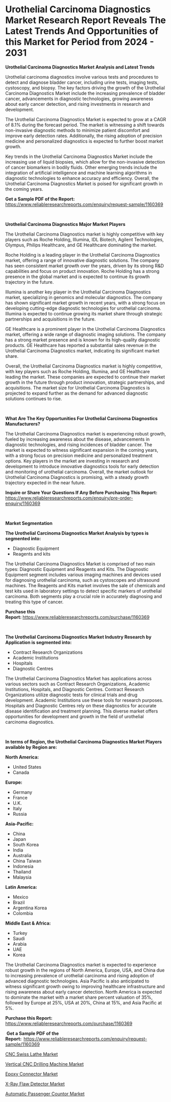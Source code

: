 <p><h1>Urothelial Carcinoma Diagnostics Market Research Report Reveals The Latest Trends And Opportunities of this Market for Period from 2024 - 2031</h1></p><p><strong>Urothelial Carcinoma Diagnostics Market Analysis and Latest Trends</strong></p>
<p><p>Urothelial carcinoma diagnostics involve various tests and procedures to detect and diagnose bladder cancer, including urine tests, imaging tests, cystoscopy, and biopsy. The key factors driving the growth of the Urothelial Carcinoma Diagnostics Market include the increasing prevalence of bladder cancer, advancements in diagnostic technologies, growing awareness about early cancer detection, and rising investments in research and development.</p><p>The Urothelial Carcinoma Diagnostics Market is expected to grow at a CAGR of 8.1% during the forecast period. The market is witnessing a shift towards non-invasive diagnostic methods to minimize patient discomfort and improve early detection rates. Additionally, the rising adoption of precision medicine and personalized diagnostics is expected to further boost market growth.</p><p>Key trends in the Urothelial Carcinoma Diagnostics Market include the increasing use of liquid biopsies, which allow for the non-invasive detection of cancer biomarkers in bodily fluids. Other emerging trends include the integration of artificial intelligence and machine learning algorithms in diagnostic technologies to enhance accuracy and efficiency. Overall, the Urothelial Carcinoma Diagnostics Market is poised for significant growth in the coming years.</p></p>
<p><strong>Get a Sample PDF of the Report:&nbsp;</strong> <a href="https://www.reliableresearchreports.com/enquiry/request-sample/1160369">https://www.reliableresearchreports.com/enquiry/request-sample/1160369</a></p>
<p>&nbsp;</p>
<p><strong>Urothelial Carcinoma Diagnostics Major Market Players</strong></p>
<p><p>The Urothelial Carcinoma Diagnostics market is highly competitive with key players such as Roche Holding, Illumina, IDL Biotech, Agilent Technologies, Olympus, Philips Healthcare, and GE Healthcare dominating the market. </p><p>Roche Holding is a leading player in the Urothelial Carcinoma Diagnostics market, offering a range of innovative diagnostic solutions. The company has seen consistent market growth over the years, driven by its strong R&D capabilities and focus on product innovation. Roche Holding has a strong presence in the global market and is expected to continue its growth trajectory in the future.</p><p>Illumina is another key player in the Urothelial Carcinoma Diagnostics market, specializing in genomics and molecular diagnostics. The company has shown significant market growth in recent years, with a strong focus on developing cutting-edge diagnostic technologies for urothelial carcinoma. Illumina is expected to continue growing its market share through strategic partnerships and acquisitions in the future.</p><p>GE Healthcare is a prominent player in the Urothelial Carcinoma Diagnostics market, offering a wide range of diagnostic imaging solutions. The company has a strong market presence and is known for its high-quality diagnostic products. GE Healthcare has reported a substantial sales revenue in the Urothelial Carcinoma Diagnostics market, indicating its significant market share.</p><p>Overall, the Urothelial Carcinoma Diagnostics market is highly competitive, with key players such as Roche Holding, Illumina, and GE Healthcare leading the market. These companies are expected to continue their market growth in the future through product innovation, strategic partnerships, and acquisitions. The market size for Urothelial Carcinoma Diagnostics is projected to expand further as the demand for advanced diagnostic solutions continues to rise.</p></p>
<p>&nbsp;</p>
<p><strong>What Are The Key Opportunities For Urothelial Carcinoma Diagnostics Manufacturers?</strong></p>
<p><p>The Urothelial Carcinoma Diagnostics market is experiencing robust growth, fueled by increasing awareness about the disease, advancements in diagnostic technologies, and rising incidences of bladder cancer. The market is expected to witness significant expansion in the coming years, with a strong focus on precision medicine and personalized treatment options. Key players in the market are investing in research and development to introduce innovative diagnostics tools for early detection and monitoring of urothelial carcinoma. Overall, the market outlook for Urothelial Carcinoma Diagnostics is promising, with a steady growth trajectory expected in the near future.</p></p>
<p><strong>Inquire or Share Your Questions If Any Before Purchasing This Report:</strong> <a href="https://www.reliableresearchreports.com/enquiry/pre-order-enquiry/1160369">https://www.reliableresearchreports.com/enquiry/pre-order-enquiry/1160369</a></p>
<p>&nbsp;</p>
<p><strong>Market Segmentation</strong></p>
<p><strong>The Urothelial Carcinoma Diagnostics Market Analysis by types is segmented into:</strong></p>
<p><ul><li>Diagnostic Equipment</li><li>Reagents and kits</li></ul></p>
<p><p>The Urothelial Carcinoma Diagnostics Market is comprised of two main types: Diagnostic Equipment and Reagents and Kits. The Diagnostic Equipment segment includes various imaging machines and devices used for diagnosing urothelial carcinoma, such as cystoscopes and ultrasound machines. The Reagents and Kits market involves the sale of chemicals and test kits used in laboratory settings to detect specific markers of urothelial carcinoma. Both segments play a crucial role in accurately diagnosing and treating this type of cancer.</p></p>
<p><strong>Purchase this Report:&nbsp;</strong><a href="https://www.reliableresearchreports.com/purchase/1160369">https://www.reliableresearchreports.com/purchase/1160369</a></p>
<p>&nbsp;</p>
<p><strong>The Urothelial Carcinoma Diagnostics Market Industry Research by Application is segmented into:</strong></p>
<p><ul><li>Contract Research Organizations</li><li>Academic Institutions</li><li>Hospitals</li><li>Diagnostic Centres</li></ul></p>
<p><p>The Urothelial Carcinoma Diagnostics Market has applications across various sectors such as Contract Research Organizations, Academic Institutions, Hospitals, and Diagnostic Centres. Contract Research Organizations utilize diagnostic tests for clinical trials and drug development. Academic Institutions use these tools for research purposes. Hospitals and Diagnostic Centres rely on these diagnostics for accurate disease identification and treatment planning. This diverse market offers opportunities for development and growth in the field of urothelial carcinoma diagnostics.</p></p>
<p>&nbsp;</p>
<p><strong>In terms of Region, the Urothelial Carcinoma Diagnostics Market Players available by Region are:</strong></p>
<p>
    <p> <strong> North America: </strong>
        <ul>
            <li>United States</li>
            <li>Canada</li>
        </ul>
        </p> 
    <p> <strong> Europe: </strong>
        <ul>
            <li>Germany</li>
            <li>France</li>
            <li>U.K.</li>
            <li>Italy</li>
            <li>Russia</li>
        </ul>
        </p> 
    <p> <strong> Asia-Pacific: </strong>
        <ul>
            <li>China</li>
            <li>Japan</li>
            <li>South Korea</li>
            <li>India</li>
            <li>Australia</li>
            <li>China Taiwan</li>
            <li>Indonesia</li>
            <li>Thailand</li>
            <li>Malaysia</li>
        </ul>
        </p> 
    <p> <strong> Latin America: </strong>
        <ul>
            <li>Mexico</li>
            <li>Brazil</li>
            <li>Argentina Korea</li>
            <li>Colombia</li>
        </ul>
        </p> 
    <p> <strong> Middle East & Africa: </strong>
        <ul>
            <li>Turkey</li>
            <li>Saudi</li>
            <li>Arabia</li>
            <li>UAE</li>
            <li>Korea</li>
        </ul>
    </p>
    </p>
<p><p>The Urothelial Carcinoma Diagnostics market is expected to experience robust growth in the regions of North America, Europe, USA, and China due to increasing prevalence of urothelial carcinoma and rising adoption of advanced diagnostic technologies. Asia Pacific is also anticipated to witness significant growth owing to improving healthcare infrastructure and rising awareness about early cancer detection. North America is expected to dominate the market with a market share percent valuation of 35%, followed by Europe at 25%, USA at 20%, China at 15%, and Asia Pacific at 5%.</p></p>
<p><strong>Purchase this Report: </strong><a href="https://www.reliableresearchreports.com/purchase/1160369">https://www.reliableresearchreports.com/purchase/1160369</a></p>
<p>&nbsp;<strong>Get a Sample PDF of the Report:&nbsp;&nbsp;</strong><a href="https://www.reliableresearchreports.com/enquiry/request-sample/1160369">https://www.reliableresearchreports.com/enquiry/request-sample/1160369</a></p>
<p><strong></strong></p>
<p><p><a href="https://medium.com/@shanelerde/cnc-swiss-lathe-market-furnishes-information-on-market-share-market-trends-and-market-growth-734d65173218">CNC Swiss Lathe Market</a></p><p><a href="https://medium.com/@shanelerde/vertical-cnc-drilling-machine-market-share-evolution-and-market-growth-trends-2024-2031-cc006846914c">Vertical CNC Drilling Machine Market</a></p><p><a href="https://medium.com/@jackytorphy/epoxy-connector-market-size-reveals-the-best-marketing-channels-in-global-industry-e34e82428cc6">Epoxy Connector Market</a></p><p><a href="https://github.com/brentleyjimmiealvaradoz4l1rea/Market-Research-Report-List-1/blob/main/x-ray-flaw-detector-market.md">X-Ray Flaw Detector Market</a></p><p><a href="https://github.com/eeaveuhhh/Market-Research-Report-List-1/blob/main/automatic-passenger-countor-market.md">Automatic Passenger Countor Market</a></p></p>